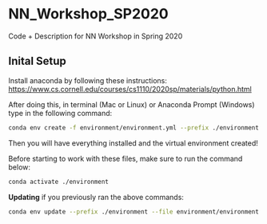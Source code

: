 # NN_Workshop_SP2020
Code + Description for NN Workshop in Spring 2020

## Inital Setup
Install anaconda by following these instructions: https://www.cs.cornell.edu/courses/cs1110/2020sp/materials/python.html

After doing this, in terminal (Mac or Linux) or Anaconda Prompt (Windows) type in the following command:

```bash
conda env create -f environment/environment.yml --prefix ./environment
```

Then you will have everything installed and the virtual environment created!

Before starting to work with these files, make sure to run the command below:

```bash
conda activate ./environment
```

**Updating** if you previously ran the above commands:

```bash
conda env update --prefix ./environment --file environment/environment.yml  --prune
```
